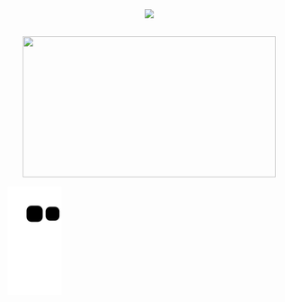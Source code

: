 

<div align="center">
  <img height="180em" src="https://github-readme-stats.vercel.app/api?username=KlotJota&show_icons=true&theme=gotham&include_all_commits=true&count_private=true"/><br>
  
  ##
  <img src="https://wallpaperaccess.com/full/2825710.gif" width="450" height="250"/>
</div>

![Snake animation](https://github.com/rafaballerini/rafaballerini/blob/output/github-contribution-grid-snake.svg)
  


